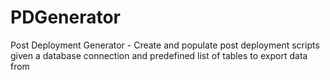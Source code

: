 # PDGenerator
Post Deployment Generator - Create and populate post deployment scripts given a database connection and predefined list of tables to export data from
